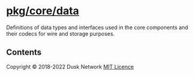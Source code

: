 # [pkg/core/data](./pkg/core/data)

Definitions of data types and interfaces used in the core components and their
codecs for wire and storage purposes.

<!-- ToC start -->

## Contents

<!-- ToC end -->

Copyright © 2018-2022 Dusk Network
[MIT Licence](https://github.com/dusk-network/dusk-blockchain/blob/master/LICENSE)
